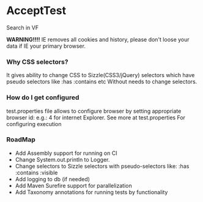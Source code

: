 # AcceptTest
Search in VF

<b>WARNING!!!!</b>
IE removes all cookies and history, please don't loose your data if IE your primary browser.

### Why CSS selectors? ###
It gives ability to change CSS to Sizzle(CSS3/jQuery) selectors which have pseudo selectors like :has :contains etc
Without needs to change selectors.

### How do I get configured ###
test.properties file allows to configure browser by setting appropriate browser id: e.g.: 4 for internet Explorer.
See more at test.properties For configuring execution

### RoadMap ###

* Add Assembly support for running on CI
* Change System.out.println to Logger.
* Change selectors to Sizzle selectors with pseudo-selectors like: :has :contains :visible
* Add logging to db (if needed)
* Add Maven Surefire support for parallelization
* Add Taxonomy annotations for running tests by functionality

